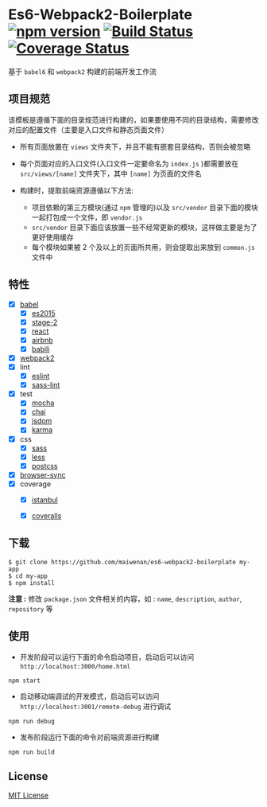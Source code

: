 # Es6-Webpack2-Boilerplate [![npm version](https://badge.fury.io/js/es6-webpack2-boilerplate.svg)](https://badge.fury.io/js/es6-webpack2-boilerplate) [![Build Status](https://travis-ci.org/maiwenan/es6-webpack2-boilerplate.svg?branch=master)](https://travis-ci.org/maiwenan/es6-webpack2-boilerplate) [![Coverage Status](https://coveralls.io/repos/github/maiwenan/es6-webpack2-boilerplate/badge.svg?branch=master)](https://coveralls.io/github/maiwenan/es6-webpack2-boilerplate?branch=master)

基于 `babel6` 和 `webpack2` 构建的前端开发工作流


## 项目规范

该模板是遵循下面的目录规范进行构建的，如果要使用不同的目录结构，需要修改对应的配置文件（主要是入口文件和静态页面文件）

* 所有页面放置在 `views` 文件夹下，并且不能有嵌套目录结构，否则会被忽略
* 每个页面对应的入口文件(入口文件一定要命名为 `index.js` )都需要放在 `src/views/[name]` 文件夹下，其中 `[name]` 为页面的文件名
* 构建时，提取前端资源遵循以下方法:

  * 项目依赖的第三方模块(通过 `npm` 管理的)以及 `src/vendor` 目录下面的模块一起打包成一个文件，即 `vendor.js`
  * `src/vendor` 目录下面应该放置一些不经常更新的模块，这样做主要是为了更好使用缓存
  * 每个模块如果被 2 个及以上的页面所共用，则会提取出来放到 `common.js` 文件中


## 特性

* [x] [babel](https://babeljs.io)
  * [x] [es2015](http://babeljs.io/docs/plugins/preset-es2015)
  * [x] [stage-2](https://babeljs.io/docs/plugins/preset-stage-2)
  * [x] [react](https://babeljs.io/docs/plugins/preset-react)
  * [x] [airbnb](https://github.com/airbnb/babel-preset-airbnb)
  * [x] [babili](https://github.com/babel/babili)
* [x] [webpack2](https://github.com/webpack/webpack)
* [x] lint
  * [x] [eslint](http://eslint.org/)
  * [x] [sass-lint](https://github.com/sasstools/sass-lint)
* [x] test
  * [x] [mocha](https://mochajs.org)
  * [x] [chai](http://chaijs.com)
  * [x] [jsdom](https://github.com/tmpvar/jsdom)
  * [x] [karma](https://karma-runner.github.io/1.0/index.html)
* [x] css
  * [x] [sass](http://sass-lang.com)
  * [x] [less](http://lesscss.org)
  * [x] [postcss](http://postcss.org)
* [x] [browser-sync](https://www.browsersync.io)
* [x] coverage
  * [x] [istanbul](https://github.com/gotwarlost/istanbul)
  * [x] [coveralls](https://github.com/nickmerwin/node-coveralls)


## 下载

```
$ git clone https://github.com/maiwenan/es6-webpack2-boilerplate my-app
$ cd my-app
$ npm install
```

**注意 :** 修改 `package.json` 文件相关的内容，如 : `name`, `description`, `author`, `repository` 等


## 使用

* 开发阶段可以运行下面的命令启动项目，启动后可以访问 `http://localhost:3000/home.html`

```
npm start
```

* 启动移动端调试的开发模式，启动后可以访问 `http://localhost:3001/remote-debug` 进行调试

```
npm run debug
```

* 发布阶段运行下面的命令对前端资源进行构建

```
npm run build
```


## License

[MIT License](https://github.com/maiwenan/es6-webpack2-boilerplate/blob/master/LICENSE)
